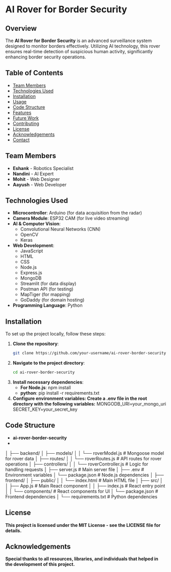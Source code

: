 # AI Rover for Border Security

## Overview
The **AI Rover for Border Security** is an advanced surveillance system designed to monitor borders effectively. Utilizing AI technology, this rover ensures real-time detection of suspicious human activity, significantly enhancing border security operations.

## Table of Contents
- [Team Members](#team-members)
- [Technologies Used](#technologies-used)
- [Installation](#installation)
- [Usage](#usage)
- [Code Structure](#code-structure)
- [Features](#features)
- [Future Work](#future-work)
- [Contributing](#contributing)
- [License](#license)
- [Acknowledgements](#acknowledgements)
- [Contact](#contact)

## Team Members
- **Eshank** - Robotics Specialist
- **Nandini** - AI Expert
- **Mohit** - Web Designer
- **Aayush** - Web Developer

## Technologies Used
- **Microcontroller**: Arduino (for data acquisition from the radar)
- **Camera Module**: ESP32 CAM (for live video streaming)
- **AI & Computer Vision**: 
  - Convolutional Neural Networks (CNN)
  - OpenCV
  - Keras
- **Web Development**: 
  - JavaScript
  - HTML
  - CSS
  - Node.js
  - Express.js
  - MongoDB
  - Streamlit (for data display)
  - Postman API (for testing)
  - MapTiger (for mapping)
  - GoDaddy (for domain hosting)
- **Programming Language**: Python

## Installation
To set up the project locally, follow these steps:

1. **Clone the repository**:
   ```bash
   git clone https://github.com/your-username/ai-rover-border-security.git
   
2. **Navigate to the project directory**:
    ```bash
   cd ai-rover-border-security
3. **Install necessary dependencies**:
   - **For Node.js**: npm install
   - **python**: pip install -r requirements.txt
4. **Configure environment variables: Create a .env file in the root directory with the following variables:**
    MONGODB_URI=your_mongo_uri
    SECRET_KEY=your_secret_key

## Code Structure

- **ai-rover-border-security**
- 
│
├── backend/
│   ├── models/
│   │   └── roverModel.js   # Mongoose model for rover data
│   ├── routes/
│   │   └── roverRoutes.js   # API routes for rover operations
│   ├── controllers/
│   │   └── roverController.js # Logic for handling requests
│   ├── server.js            # Main server file
│   ├── .env                 # Environment variables
│   └── package.json         # Node.js dependencies
│
├── frontend/
│   ├── public/
│   │   └── index.html       # Main HTML file
│   ├── src/
│   │   ├── App.js           # Main React component
│   │   ├── index.js         # React entry point
│   │   └── components/      # React components for UI
│   └── package.json         # Frontend dependencies
│
└── requirements.txt         # Python dependencies

## License
**This project is licensed under the MIT License - see the LICENSE file for details.**

## Acknowledgements
**Special thanks to all resources, libraries, and individuals that helped in the development of this project.**

